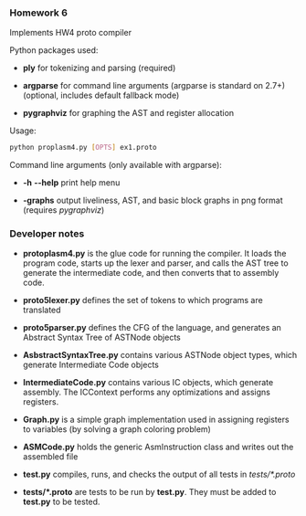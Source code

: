 ### Homework 6
Implements HW4 proto compiler

Python packages used:

* **ply** for tokenizing and parsing (required)

* **argparse** for command line arguments (argparse is standard on 2.7+) (optional, includes default fallback mode)

* **pygraphviz** for graphing the AST and register allocation

Usage:

```bash
python proplasm4.py [OPTS] ex1.proto
```

Command line arguments (only available with argparse):

* **-h** **--help** print help menu

* **-graphs** output liveliness, AST, and basic block graphs in png format (requires _pygraphviz_)

### Developer notes
* **protoplasm4.py** is the glue code for running the compiler. It loads the program code, starts up the lexer and parser, and calls the AST tree to generate the intermediate code, and then converts that to assembly code.

* **proto5lexer.py** defines the set of tokens to which programs are translated

* **proto5parser.py** defines the CFG of the language, and generates an Abstract Syntax Tree of ASTNode objects

* **AsbstractSyntaxTree.py** contains various ASTNode object types, which generate Intermediate Code objects

* **IntermediateCode.py** contains various IC objects, which generate assembly. The ICContext performs any optimizations and assigns registers.

* **Graph.py** is a simple graph implementation used in assigning registers to variables (by solving a graph coloring problem)

* **ASMCode.py** holds the generic AsmInstruction class and writes out the assembled file

* **test.py** compiles, runs, and checks the output of all tests in _tests/*.proto_

* **tests/*.proto** are tests to be run by **test.py**. They must be added to **test.py** to be tested.
